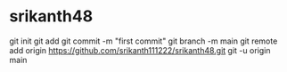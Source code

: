 # srikanth48
git init
git add
git commit -m "first commit"
git branch -m main
git remote add origin
https://github.com/srikanth111222/srikanth48.git
git -u origin main
